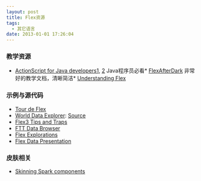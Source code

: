 ```yaml
---
layout: post
title: Flex资源
tags:
  - 其它语言
date: 2013-01-01 17:26:04
---
```


### 教学资源

*   [ActionScript for Java developers1](http://www.javaworld.com/javaworld/jw-02-2009/jw-02-actionscript1.html?page=1), [2](http://www.javaworld.com/javaworld/jw-03-2009/jw-03-actionscript2.html) Java程序员必看*   [FlexAfterDark](http://www.flexafterdark.com/) 非常好的教学文档，清晰简洁*   [Understanding Flex](http://understandingflex.com/)

### 示例与源代码

*   [Tour de Flex](http://www.adobe.com/devnet/flex/tourdeflex.html)
*   [World Data Explorer](http://www.dlgsoftware.com/dataExplorer/dataExplorer.html): [Source](http://www.dlgsoftware.com/dataExplorer/srcview/index.html)
*   [Flex3 Tips and Traps](http://www.dlgsoftware.com/ftt/ftt.html)
*   [FTT Data Browser](http://www.dlgsoftware.com/fttdatabrowser/fttdatabrowser.html)
*   [Flex Explorations](http://www.dlgsoftware.com/flexex/FlexEx.html)
*   [Flex Data Presentation](http://www.dlgsoftware.com/flexexrenderers/FlexExrenderers.html)

### 皮肤相关

*   [Skinning Spark components](http://help.adobe.com/en_US/flex/using/WSA95C9644-B650-4783-B5C0-D2C7F95A23E3.html)